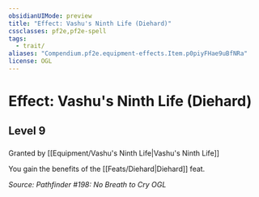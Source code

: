 ```yaml
---
obsidianUIMode: preview
title: "Effect: Vashu's Ninth Life (Diehard)"
cssclasses: pf2e,pf2e-spell
tags:
  - trait/
aliases: "Compendium.pf2e.equipment-effects.Item.p0piyFHae9uBfNRa"
license: OGL
---
```

# Effect: Vashu's Ninth Life (Diehard)
## Level 9
### 






Granted by [[Equipment/Vashu's Ninth Life|Vashu's Ninth Life]]

You gain the benefits of the [[Feats/Diehard|Diehard]] feat.

*Source: Pathfinder #198: No Breath to Cry*
*OGL*